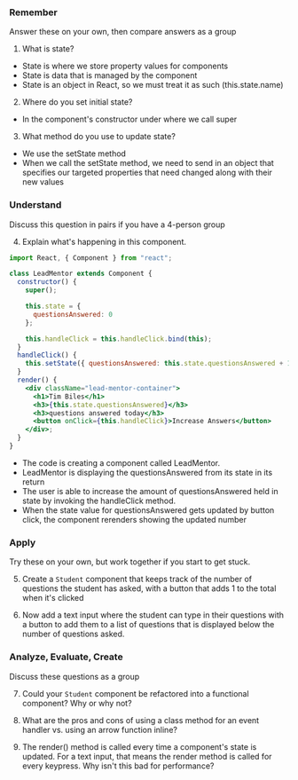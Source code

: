 ### Remember

Answer these on your own, then compare answers as a group

1.  What is state?
  - State is where we store property values for components
  - State is data that is managed by the component
  - State is an object in React, so we must treat it as such (this.state.name)

2.  Where do you set initial state?
  - In the component's constructor under where we call super

3.  What method do you use to update state?
  - We use the setState method
  - When we call the setState method, we need to send in an object that specifies our targeted properties that need changed along with their new values

### Understand

Discuss this question in pairs if you have a 4-person group

4.  Explain what's happening in this component.

```jsx
import React, { Component } from "react";

class LeadMentor extends Component {
  constructor() {
    super();

    this.state = {
      questionsAnswered: 0
    };

    this.handleClick = this.handleClick.bind(this);
  }
  handleClick() {
    this.setState({ questionsAnswered: this.state.questionsAnswered + 1 });
  }
  render() {
    <div className="lead-mentor-container">
      <h1>Tim Biles</h1>
      <h3>{this.state.questionsAnswered}</h3>
      <h3>questions answered today</h3>
      <button onClick={this.handleClick}>Increase Answers</button>
    </div>;
  }
}
```

  - The code is creating a component called LeadMentor.
  - LeadMentor is displaying the questionsAnswered from its state in its return
  - The user is able to increase the amount of questionsAnswered held in state by invoking the handleClick method.
  - When the state value for questionsAnswered gets updated by button click, the component rerenders showing the updated number

### Apply

Try these on your own, but work together if you start to get stuck.

5.  Create a `Student` component that keeps track of the number of questions the student has asked, with a button that adds 1 to the total when it's clicked

6.  Now add a text input where the student can type in their questions with a button to add them to a list of questions that is displayed below the number of questions asked.

### Analyze, Evaluate, Create

Discuss these questions as a group

7.  Could your `Student` component be refactored into a functional component? Why or why not?

8.  What are the pros and cons of using a class method for an event handler vs. using an arrow function inline?

9.  The render() method is called every time a component's state is updated. For a text input, that means the render method is called for every keypress. Why isn't this bad for performance?
